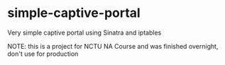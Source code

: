 # simple-captive-portal
Very simple captive portal using Sinatra and iptables

NOTE: this is a project for NCTU NA Course and was finished overnight, don't use for production
